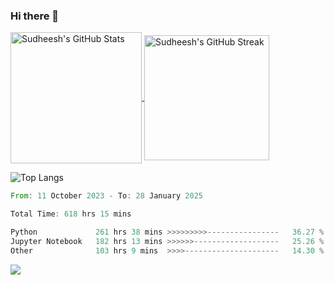 ### Hi there 👋

<!--
**skethirajan/skethirajan** is a ✨ _special_ ✨ repository because its `README.md` (this file) appears on your GitHub profile.

Here are some ideas to get you started:

- 🔭 I’m currently working on ...
- 🌱 I’m currently learning ...
- 👯 I’m looking to collaborate on ...
- 🤔 I’m looking for help with ...
- 💬 Ask me about ...
- 📫 How to reach me: ...
- 😄 Pronouns: ...
- ⚡ Fun fact: ...
-->

<a href="https://github.com/anuraghazra/github-readme-stats">
  <img height=210 align="center" src="https://github-readme-stats.vercel.app/api?username=skethirajan&show_icons=true&theme=transparent&bg_color=00000000&hide_border=true&custom_title=Sudheesh's+GitHub+Stats" alt="Sudheesh's GitHub Stats" />
</a>
<a href="https://git.io/streak-stats">
  <img height=200 align="center" src="https://github-readme-streak-stats-jade.vercel.app?user=skethirajan&mode=weekly&theme=transparent&bg_color=00000000&hide_border=true&hide_title=true&card_width=300" alt="Sudheesh's GitHub Streak" />
</a>

![Top Langs](https://github-readme-stats.vercel.app/api/top-langs/?username=skethirajan&theme=transparent&bg_color=00000000&hide_border=true&hide_progress=true)

<!--START_SECTION:waka-->

```rust
From: 11 October 2023 - To: 28 January 2025

Total Time: 618 hrs 15 mins

Python             261 hrs 38 mins >>>>>>>>>----------------   36.27 %
Jupyter Notebook   182 hrs 13 mins >>>>>>-------------------   25.26 %
Other              103 hrs 9 mins  >>>>---------------------   14.30 %
```

<!--END_SECTION:waka-->

![](https://komarev.com/ghpvc/?username=skethirajan&label=PROFILE+VIEWS)
